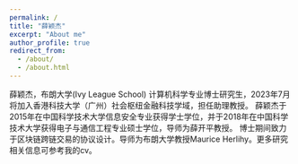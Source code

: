 ```yaml
---
permalink: /
title: "薛颖杰"
excerpt: "About me"
author_profile: true
redirect_from: 
  - /about/
  - /about.html
---
```

薛颖杰，布朗大学(Ivy League School) 计算机科学专业博士研究生，2023年7月将加入香港科技大学（广州）社会枢纽金融科技学域，担任助理教授。 薛颖杰于2015年在中国科学技术大学信息安全专业获得学士学位，并于2018年在中国科学技术大学获得电子与通信工程专业硕士学位，导师为薛开平教授。 博士期间致力于区块链跨链交易的协议设计。导师为布朗大学教授Maurice Herlihy。更多研究相关信息可参考我的cv。